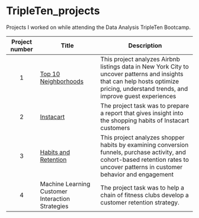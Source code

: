 # TripleTen_projects
Projects I worked on while attending the Data Analysis TripleTen Bootcamp.


| Project number | Title | Description |
| :-----------: | ----------- |----------- |
| 1 | [Top 10 Neighborhoods](https://github.com/cmuramaru/Data_Projects_TripleTen/tree/d89253869f92889c3c47279918d258b0afc61e08/Sprint%201%20Project) | This project analyzes Airbnb listings data in New York City to uncover patterns and insights that can help hosts optimize pricing, understand trends, and improve guest experiences
| 2 | [Instacart](https://github.com/cal-muramaru/Data_Projects_TripleTen/tree/main/my-folder) | The project task was to prepare a report that gives insight into the shopping habits of Instacart customers |
| 3 | [Habits and Retention](my-folder) | This project analyzes shopper habits by examining conversion funnels, purchase activity, and cohort-based retention rates to uncover patterns in customer behavior and engagement |
| 4 | Machine Learning Customer Interaction Strategies | The project task was to help a chain of fitness clubs develop a customer retention strategy. |
